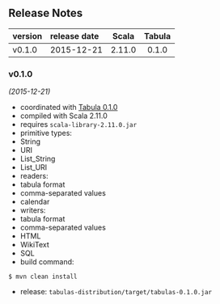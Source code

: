 
## Release Notes

| version | release date | Scala  | Tabula |
|:--------|:-------------|:------:|:------:|
| v0.1.0  | 2015-12-21   | 2.11.0 | 0.1.0  |



### v0.1.0
*(2015-12-21)*
* coordinated with [Tabula 0.1.0](https://github.com/julianmendez/tabula)
* compiled with Scala 2.11.0
* requires `scala-library-2.11.0.jar`
* primitive types:
 * String
 * URI
 * List_String
 * List_URI
* readers:
 * tabula format
 * comma-separated values
 * calendar
* writers:
 * tabula format
 * comma-separated values
 * HTML
 * WikiText
 * SQL
* build command:
```
$ mvn clean install
```
* release: `tabulas-distribution/target/tabulas-0.1.0.jar`



